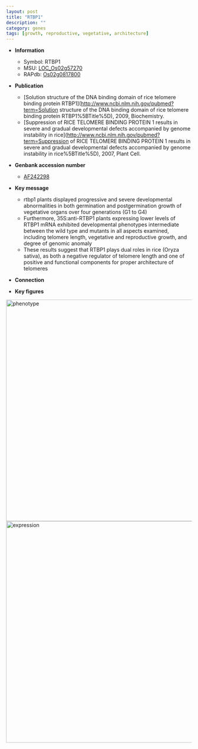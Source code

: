 ```yaml
---
layout: post
title: "RTBP1"
description: ""
category: genes
tags: [growth, reproductive, vegetative, architecture]
---
```


* **Information**  
    + Symbol: RTBP1  
    + MSU: [LOC_Os02g57270](http://rice.plantbiology.msu.edu/cgi-bin/ORF_infopage.cgi?orf=LOC_Os02g57270)  
    + RAPdb: [Os02g0817800](http://rapdb.dna.affrc.go.jp/viewer/gbrowse_details/irgsp1?name=Os02g0817800)  

* **Publication**  
    + [Solution structure of the DNA binding domain of rice telomere binding protein RTBP1](http://www.ncbi.nlm.nih.gov/pubmed?term=Solution structure of the DNA binding domain of rice telomere binding protein RTBP1%5BTitle%5D), 2009, Biochemistry.
    + [Suppression of RICE TELOMERE BINDING PROTEIN 1 results in severe and gradual developmental defects accompanied by genome instability in rice](http://www.ncbi.nlm.nih.gov/pubmed?term=Suppression of RICE TELOMERE BINDING PROTEIN 1 results in severe and gradual developmental defects accompanied by genome instability in rice%5BTitle%5D), 2007, Plant Cell.

* **Genbank accession number**  
    + [AF242298](http://www.ncbi.nlm.nih.gov/nuccore/AF242298)

* **Key message**  
    + rtbp1 plants displayed progressive and severe developmental abnormalities in both germination and postgermination growth of vegetative organs over four generations (G1 to G4)
    + Furthermore, 35S:anti-RTBP1 plants expressing lower levels of RTBP1 mRNA exhibited developmental phenotypes intermediate between the wild type and mutants in all aspects examined, including telomere length, vegetative and reproductive growth, and degree of genomic anomaly
    + These results suggest that RTBP1 plays dual roles in rice (Oryza sativa), as both a negative regulator of telomere length and one of positive and functional components for proper architecture of telomeres

* **Connection**  

* **Key figures**  
<img src="http://ricencode.github.io/images/RTBP1.pheno.png" alt="phenotype"  style="width: 600px;"/>

<img src="http://ricencode.github.io/images/RTBP1.exp.png" alt="expression"  style="width: 600px;"/>


